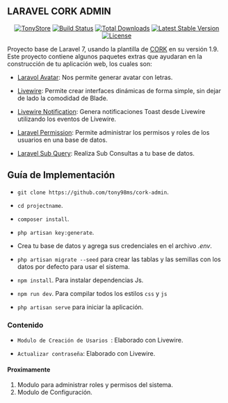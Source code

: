 ## LARAVEL CORK ADMIN

<p  align="center">
<a  href="https://github.com/tony98msk"><img  src="https://img.shields.io/badge/TonyStore-EC-blue?style=for-the-badge"  alt="TonyStore"></a>
<a  href="https://github.com/tony98ms/cork-admin/issuesk"><img  src="https://img.shields.io/github/issues/tony98ms/cork-admin?style=for-the-badge"  alt="Build Status"></a>
<a  href="https://github.com/tony98ms/cork-admin/tags"><img  src="https://img.shields.io/github/downloads/tony98ms/cork-admin/total?style=for-the-badge"  alt="Total Downloads"></a>
<a  href="https://github.com/tony98ms/cork-admin/stargazers"><img  src="https://img.shields.io/github/stars/tony98ms/cork-admin?style=for-the-badge"  alt="Latest Stable Version"></a>
<a  href="https://github.com/tony98ms/cork-admin/blob/master/LICENSE"><img  src="https://img.shields.io/github/license/tony98ms/cork-admin?style=for-the-badge"  alt="License"></a>
</p>

Proyecto base de Laravel 7, usando la plantilla de [CORK](https://themeforest.net/item/cork-responsive-admin-dashboard-template/25582188) en su versión 1.9. Este proyecto contiene algunos paquetes extras que ayudaran en la construcción de tu aplicación web, los cuales son:

- [Laravol Avatar](https://github.com/laravolt/avatar): Nos permite generar avatar con letras.

- [Livewire](https://github.com/livewire/livewire): Permite crear interfaces dinámicas de forma simple, sin dejar de lado la comodidad de Blade.

- [Livewire Notification](https://github.com/tony98ms/livewire-notification): Genera notificaciones Toast desde Livewire utilizando los eventos de Livewire.

- [Laravel Permission](https://github.com/spatie/laravel-permission): Permite administrar los permisos y roles de los usuarios en una base de datos.

- [Laravel Sub Query](https://github.com/Alexmg86/laravel-sub-query): Realiza Sub Consultas a tu base de datos.

## Guía de Implementación 

* `git clone https://github.com/tony98ms/cork-admin`.

* `cd projectname`.

* `composer install`.

* `php artisan key:generate`.

* Crea tu base de datos y agrega sus credenciales en el archivo *.env*.

* `php artisan migrate --seed` para crear las tablas y las semillas con los datos por defecto para usar el sistema.

* `npm install`. Para instalar dependencias Js.

* `npm run dev`. Para compilar todos los estilos `css` y `js`

* `php artisan serve` para iniciar la aplicación.

### Contenido 

* `Modulo de Creación de Usarios `: Elaborado con Livewire.

* `Actualizar contraseña`: Elaborado con Livewire.

#### Proximamente

 1. Modulo para administrar roles y permisos del sistema.
 2. Modulo de Configuración.
